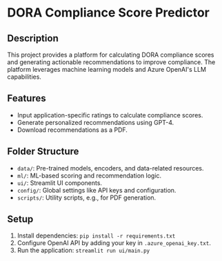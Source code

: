 # DORA Compliance Score Predictor

## Description
This project provides a platform for calculating DORA compliance scores and generating actionable recommendations to improve compliance. The platform leverages machine learning models and Azure OpenAI's LLM capabilities.

## Features
- Input application-specific ratings to calculate compliance scores.
- Generate personalized recommendations using GPT-4.
- Download recommendations as a PDF.

## Folder Structure
- `data/`: Pre-trained models, encoders, and data-related resources.
- `ml/`: ML-based scoring and recommendation logic.
- `ui/`: Streamlit UI components.
- `config/`: Global settings like API keys and configuration.
- `scripts/`: Utility scripts, e.g., for PDF generation.

## Setup
1. Install dependencies: `pip install -r requirements.txt`
2. Configure OpenAI API by adding your key in `.azure_openai_key.txt`.
3. Run the application: `streamlit run ui/main.py`
